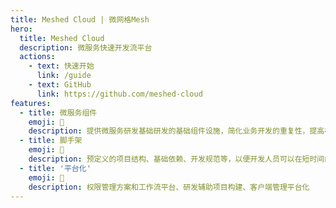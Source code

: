 ```yaml
---
title: Meshed Cloud | 微网格Mesh
hero:
  title: Meshed Cloud
  description: 微服务快速开发流平台
  actions:
    - text: 快速开始
      link: /guide
    - text: GitHub
      link: https://github.com/meshed-cloud
features:
  - title: 微服务组件
    emoji: 💎
    description: 提供微服务研发基础研发的基础组件设施，简化业务开发的重复性，提高标准化开发组件。
  - title: 脚手架
    emoji: 🌈
    description: 预定义的项目结构、基础依赖、开发规范等，以便开发人员可以在短时间内快速启动项目。
  - title: '平台化'
    emoji: 🚀
    description: 权限管理方案和工作流平台、研发辅助项目构建、客户端管理平台化
---
```


